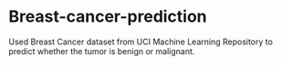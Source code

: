 # Breast-cancer-prediction
Used Breast Cancer dataset from UCI Machine Learning Repository to predict whether the tumor is benign or malignant.
